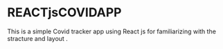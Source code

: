 # REACTjsCOVIDAPP
This is a simple Covid tracker app using React js for familiarizing with the stracture and layout .
